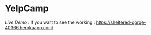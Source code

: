 # YelpCamp
*Live Demo* :
If you want to see the working : https://sheltered-gorge-40366.herokuapp.com/
